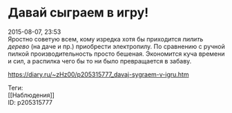 Давай сыграем в игру!
======================

   
 2015-08-07, 23:53   
  Яростно советую всем, кому изредка хотя бы приходится  *пилить дерево*  (на даче и пр.) приобрести электропилу. По сравнению с ручной пилкой производительность просто бешеная. Экономится куча времени и сил, а распилка чего бы то ни было превращается в забаву.   
    
 <https://diary.ru/~zHz00/p205315777_davaj-sygraem-v-igru.htm>   
   
 Теги:   
 [[Наблюдения]]   
 ID: p205315777